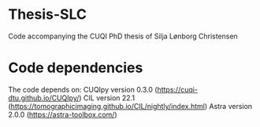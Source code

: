 # Thesis-SLC
Code accompanying the CUQI PhD thesis of Silja Lønborg Christensen

# Code dependencies
The code depends on:
    CUQIpy version 0.3.0 (https://cuqi-dtu.github.io/CUQIpy/)
    CIL version 22.1 (https://tomographicimaging.github.io/CIL/nightly/index.html)
    Astra version 2.0.0 (https://astra-toolbox.com/)
